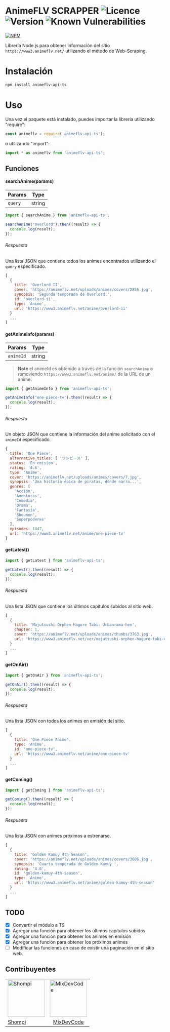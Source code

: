 AnimeFLV SCRAPPER ![Licence](https://img.shields.io/npm/l/animeflv-api-ts) ![Version](https://img.shields.io/npm/v/animeflv-api-ts) ![Known Vulnerabilities](https://snyk.io/test/github/mixdevcode/animeflv-api-ts/badge.svg)
============
[![NPM](https://nodei.co/npm/animeflv-api-ts.png)](https://nodei.co/npm/animeflv-api-ts/)

Librería Node.js para obtener información del sitio `https://www3.animeflv.net/` utilizando el método de Web-Scraping.

Instalación
============
```sh
npm install animeflv-api-ts
```

Uso
============
Una vez el paquete está instalado, puedes importar la librería utilizando "require":

```js
const animeflv = require('animeflv-api-ts');
```

o utilizando "import":

```js
import * as animeflv from 'animeflv-api-ts';
```

## Funciones
#### searchAnime(params)
|Params|Type|
|-|-|
|`query`|string|

```js
import { searchAnime } from 'animeflv-api-ts';

searchAnime("Overlord").then((result) => {
  console.log(result);
});
```

###### Respuesta

Una lista JSON que contiene todos los animes encontrados utilizando el `query` especificado.

```js
[
  {
    title: 'Overlord II',
    cover: 'https://animeflv.net/uploads/animes/covers/2856.jpg',
    synopsis: 'Segunda temporada de Overlord.',
    id: 'overlord-ii',
    type: 'Anime',
    url: 'https://www3.animeflv.net/anime/overlord-ii'
  }
  ...
]
```

#### getAnimeInfo(params)

|Params|Type|
|-|-|
|`animeId`|string|

> **Note** el animeId es obtenido a través de la función `searchAnime` o removiendo `https://www3.animeflv.net/anime/` de la URL de un anime.
```js
import { getAnimeInfo } from 'animeflv-api-ts';

getAnimeInfo("one-piece-tv").then((result) => {
  console.log(result);
});
```

###### Respuesta

Un objeto JSON que contiene la información del anime solicitado con el `animeId` especificado.

```js
{
  title: 'One Piece',
  alternative_titles: [ 'ワンピース' ],
  status: 'En emision',
  rating: '4.6',
  type: 'Anime',
  cover: 'https://animeflv.net/uploads/animes/covers/7.jpg',
  synopsis: 'Una historia épica de piratas, donde narra...',
  genres: [
    'Acción',
    'Aventuras',
    'Comedia',
    'Drama',
    'Fantasía',
    'Shounen',
    'Superpoderes'
  ],
  episodes: 1047,
  url: 'https://www3.animeflv.net/anime/one-piece-tv'
}
```

#### getLatest()

```js
import { getLatest } from 'animeflv-api-ts';

getLatest().then((result) => {
  console.log(result);
});
```

###### Respuesta

Una lista JSON que contiene los últimos capítulos subidos al sitio web.

```js
[
  {
    title: 'Majutsushi Orphen Hagure Tabi: Urbanrama-hen',
    chapter: 1,
    cover: 'https://animeflv.net/uploads/animes/thumbs/3763.jpg',
    url: 'https://www3.animeflv.net/ver/majutsushi-orphen-hagure-tabi-urbanramahen-1'
  }
  ...
]
```

#### getOnAir()

```js
import { getOnAir } from 'animeflv-api-ts';

getOnAir().then((result) => {
  console.log(result);
});
```

###### Respuesta

Una lista JSON con todos los animes en emisión del sitio.

```js
[
  {
    title: 'One Piece Anime',
    type: 'Anime',
    id: 'one-piece-tv',
    url: 'https://www3.animeflv.net/anime/one-piece-tv'
  }
  ...
]
```

#### getComing()

```js
import { getComing } from 'animeflv-api-ts';

getComing().then((result) => {
  console.log(result);
});
```

###### Respuesta

Una lista JSON con animes próximos a estrenarse.

```js
[
  {
    title: 'Golden Kamuy 4th Season',
    cover: 'https://animeflv.net/uploads/animes/covers/3686.jpg',
    synopsis: 'Cuarta temporada de Golden Kamuy ',
    rating: '4.8',
    id: 'golden-kamuy-4th-season',
    type: 'Anime',
    url: 'https://www3.animeflv.net/anime/golden-kamuy-4th-season'
  }
  ...
]
```

## TODO
 - [x] Convertir el módulo a TS
 - [x] Agregar una función para obtener los últimos capítulos subidos
 - [x] Agregar una función para obtener los animes en emisión
 - [x] Agregar una función para obtener los próximos animes
 - [ ] Modificar las funciones en caso de existir una paginación en el sitio web.

## Contribuyentes

<table>
  <tr>
    <td>
      <img alt="Shompi" src="https://avatars.githubusercontent.com/u/10200647?v=4&s=117" width="117">
    </td>
    <td>
      <img alt="MixDevCode" src="https://avatars.githubusercontent.com/u/66272629?v=4&s=117" width="117">
    </td>
  </tr>
  <tr>
    <td>
      <a href="https://github.com/Shompi">Shompi</a>
    </td>
    <td>
      <center><a href="https://github.com/MixDevCode">MixDevCode</a></center>
    </td>
  </tr>
</table>
